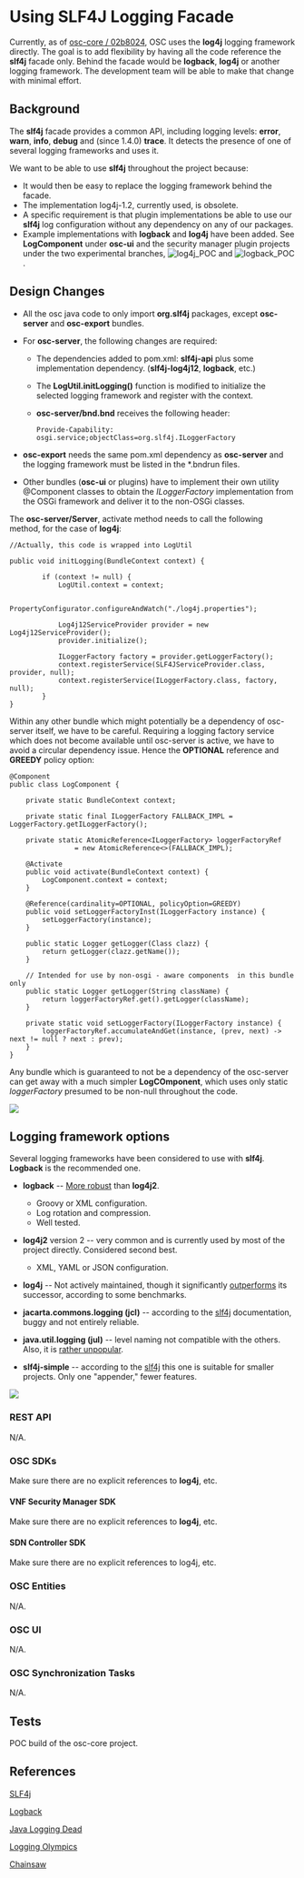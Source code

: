 # Using SLF4J Logging Facade
Currently, as of [osc-core / 02b8024](https://github.com/opensecuritycontroller/osc-core/commit/02b80247faa29b069d2b6082f2e866a2f71b0f20),
OSC uses the **log4j** logging framework directly. The goal is to add flexibility by having all the code reference 
the **slf4j** facade only. Behind the facade would be **logback**, **log4j** or another logging framework. The development team will be able to make that change with minimal effort.

## Background

The **slf4j** facade provides a common API, including logging levels: **error**, **warn**, **info**, **debug** and (since 1.4.0) **trace**. It detects the presence of one of several logging frameworks and uses it. 

We want to be able to use **slf4j** throughout the project because:
- It would then be easy to replace the logging framework behind the facade.
- The implementation log4j-1.2, currently used, is obsolete.
- A specific requirement is that plugin implementations be able to use our **slf4j** log configuration without any dependency on any of our packages. 
- Example implementations with **logback** and **log4j** have been added. See **LogComponent** under **osc-ui** and the security manager plugin projects under the two experimental branches, ![log4j_POC](https://github.com/dmitryintel/osc-core/tree/logging) and ![logback_POC](https://github.com/dmitryintel/osc-core/tree/logback).

## Design Changes
- All the osc java code to only import **org.slf4j** packages, except **osc-server** and **osc-export** bundles. 
- For **osc-server**, the following changes are required:
  - The dependencies added to pom.xml: **slf4j-api** plus some implementation dependency. (**slf4j-log4j12**, **logback**, etc.)
  - The **LogUtil.initLogging()** function is modified to initialize the selected logging framework and register with the context.
  - **osc-server/bnd.bnd** receives the following header:
  
    `Provide-Capability: osgi.service;objectClass=org.slf4j.ILoggerFactory`
    
- **osc-export** needs the same pom.xml dependency as **osc-server** and the logging framework must be listed in the \*.bndrun files.
- Other bundles (**osc-ui** or plugins) have to implement their own utility @Component classes to obtain the *ILoggerFactory* implementation from the OSGi framework and deliver it to the non-OSGi classes.

The **osc-server/Server**, activate method needs to call the following method, for the case of **log4j**:


    //Actually, this code is wrapped into LogUtil
    
    public void initLogging(BundleContext context) {
   
        	if (context != null) {
	        	LogUtil.context = context;
	        	
	        	PropertyConfigurator.configureAndWatch("./log4j.properties");
	        	
	        	Log4j12ServiceProvider provider = new Log4j12ServiceProvider();
	        	provider.initialize();
	        	
	        	ILoggerFactory factory = provider.getLoggerFactory();        	
	        	context.registerService(SLF4JServiceProvider.class, provider, null);
	        	context.registerService(ILoggerFactory.class, factory, null);
        	}
    }


Within any other bundle which might potentially be a dependency of osc-server itself, we have to be careful. Requiring a logging factory service which does not become available until osc-server is active, we have to avoid a circular dependency issue. Hence the **OPTIONAL** reference and **GREEDY** policy option:

    @Component
    public class LogComponent {

        private static BundleContext context;
        
        private static final ILoggerFactory FALLBACK_IMPL = LoggerFactory.getILoggerFactory();
        
        private static AtomicReference<ILoggerFactory> loggerFactoryRef 
                    = new AtomicReference<>(FALLBACK_IMPL);
        
        @Activate
        public void activate(BundleContext context) {
            LogComponent.context = context;     
        }
        
        @Reference(cardinality=OPTIONAL, policyOption=GREEDY)
        public void setLoggerFactoryInst(ILoggerFactory instance) {
            setLoggerFactory(instance);     
        }
        
        public static Logger getLogger(Class clazz) {
            return getLogger(clazz.getName());
        }
                
        // Intended for use by non-osgi - aware components  in this bundle only
        public static Logger getLogger(String className) {
            return loggerFactoryRef.get().getLogger(className);
        }
                
        private static void setLoggerFactory(ILoggerFactory instance) {
            loggerFactoryRef.accumulateAndGet(instance, (prev, next) -> next != null ? next : prev);
        }        
    }
    
Any bundle which is guaranteed to not be a dependency of the osc-server can get away with a much simpler **LogCOmponent**, which uses only static *loggerFactory* presumed to be non-null throughout the code.
    
![](./images/diag_logging.png)


## Logging framework options

Several logging frameworks have been considered to use with **slf4j**. **Logback** is the recommended one.

- **logback** -- [More robust](https://logback.qos.ch/reasonsToSwitch.html) than **log4j2**.
  - Groovy or XML configuration.
  - Log rotation and compression.
  - Well tested.
  
- **log4j2** version 2 -- very common and is currently used by most of the project directly. Considered second best.
  - XML, YAML or JSON configuration.

- **log4j** -- Not actively maintained, though it significantly [outperforms](http://blog.takipi.com/the-logging-olympics-a-race-between-todays-top-5-logging-frameworks/) its successor, according to some benchmarks.

- **jacarta.commons.logging (jcl)** -- according to the [slf4j](https://www.slf4j.org/manual.html) documentation, buggy and not entirely reliable.

- **java.util.logging (jul)** -- level naming not compatible with the others. Also, it is [rather unpopular](http://blog.takipi.com/is-standard-java-logging-dead-log4j-vs-log4j2-vs-logback-vs-java-util-logging/).

- **slf4j-simple** -- according to the [slf4j](https://www.slf4j.org/manual.html) this one is suitable for smaller projects. Only one "appender," fewer features.


![](./images/concrete-bindings.png)

### REST API 
N/A.

### OSC SDKs
Make sure there are no explicit references to **log4j**, etc.

#### VNF Security Manager SDK
Make sure there are no explicit references to **log4j**, etc.

#### SDN Controller SDK
Make sure there are no explicit references to log4j, etc.

### OSC Entities 
N/A.

### OSC UI
N/A.

### OSC Synchronization Tasks
N/A.

## Tests
POC build of the osc-core project.

## References
[SLF4j](https://www.slf4j.org/manual.html)

[Logback](https://logback.qos.ch/index.html)

[Java Logging Dead](http://blog.takipi.com/is-standard-java-logging-dead-log4j-vs-log4j2-vs-logback-vs-java-util-logging/)

[Logging Olympics](http://blog.takipi.com/the-logging-olympics-a-race-between-todays-top-5-logging-frameworks/)

[Chainsaw](https://logging.apache.org/chainsaw/)
